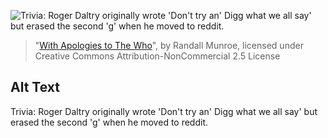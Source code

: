 ![Trivia: Roger Daltry originally wrote 'Don't try an' Digg what we all say' but erased the second 'g' when he moved to reddit.](https://imgs.xkcd.com/comics/with_apologies_to_the_who.png)
> "[With Apologies to The Who](https://xkcd.com/274/)", by Randall Munroe, licensed under Creative Commons Attribution-NonCommercial 2.5 License

## Alt Text
Trivia: Roger Daltry originally wrote 'Don't try an' Digg what we all say' but erased the second 'g' when he moved to reddit.
